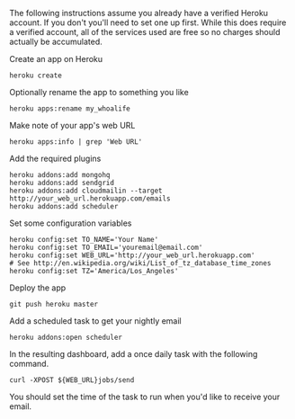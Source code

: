 The following instructions assume you already have a verified Heroku account. If
you don't you'll need to set one up first. While this does require a verified
account, all of the services used are free so no charges should actually be
accumulated.

Create an app on Heroku

    heroku create
    
Optionally rename the app to something you like

    heroku apps:rename my_whoalife
    
Make note of your app's web URL

    heroku apps:info | grep 'Web URL'
    
Add the required plugins

    heroku addons:add mongohq
    heroku addons:add sendgrid
    heroku addons:add cloudmailin --target http://your_web_url.herokuapp.com/emails
    heroku addons:add scheduler
    
Set some configuration variables

    heroku config:set TO_NAME='Your Name'
    heroku config:set TO_EMAIL='youremail@email.com'
    heroku config:set WEB_URL='http://your_web_url.herokuapp.com'
    # See http://en.wikipedia.org/wiki/List_of_tz_database_time_zones
    heroku config:set TZ='America/Los_Angeles'
    
Deploy the app

    git push heroku master

Add a scheduled task to get your nightly email

    heroku addons:open scheduler
    
In the resulting dashboard, add a once daily task with the following command.

    curl -XPOST ${WEB_URL}jobs/send
    
You should set the time of the task to run when you'd like to receive your
email.